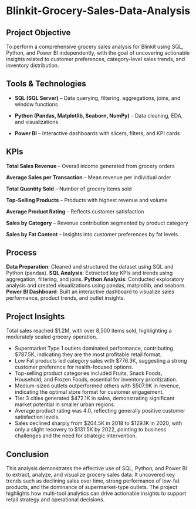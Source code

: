 # Blinkit-Grocery-Sales-Data-Analysis
## Project Objective
To perform a comprehensive grocery sales analysis for Blinkit using SQL, Python, and Power BI independently, with the goal of uncovering actionable insights related to customer preferences, category-level sales trends, and inventory distribution.
## Tools & Technologies

- **SQL (SQL Server)** – Data querying, filtering, aggregations, joins, and window functions
  
- **Python (Pandas, Matplotlib, Seaborn, NumPy)** – Data cleaning, EDA, and visualizations
    
- **Power BI** – Interactive dashboards with slicers, filters, and KPI cards
  
## KPIs

**Total Sales Revenue** – Overall income generated from grocery orders

**Average Sales per Transaction** – Mean revenue per individual order

**Total Quantity Sold** – Number of grocery items sold

**Top-Selling Products** – Products with highest revenue and volume

**Average Product Rating** – Reflects customer satisfaction

**Sales by Category** – Revenue contribution segmented by product category

**Sales by Fat Content** – Insights into customer preferences by fat levels

## Process
**Data Preparation**: Cleaned and structured the dataset using SQL and Python (pandas).
**SQL Analysis**: Extracted key KPIs and trends using aggregation, filtering, and joins.
**Python Analysis**: Conducted exploratory analysis and created visualizations using pandas, matplotlib, and seaborn.
**Power BI Dashboard**: Built an interactive dashboard to visualize sales performance, product trends, and outlet insights.
## Project Insights
Total sales reached $1.2M, with over 8,500 items sold, highlighting a moderately scaled grocery operation.
- Supermarket Type 1 outlets dominated performance, contributing $787.5K, indicating they are the most profitable retail format.
- Low Fat products led category sales with $776.3K, suggesting a strong customer preference for health-focused options.
- Top-selling product categories included Fruits, Snack Foods, Household, and Frozen Foods, essential for inventory prioritization.
- Medium-sized outlets outperformed others with $507.9K in revenue, indicating the optimal store format for customer engagement.
- Tier 3 cities generated $472.1K in sales, demonstrating significant market potential in smaller urban regions.
- Average product rating was 4.0, reflecting generally positive customer satisfaction levels.
- Sales declined sharply from $204.5K in 2018 to $129.1K in 2020, with only a slight recovery to $131.5K by 2022, pointing to business challenges and the need for strategic intervention.
## Conclusion
 This analysis demonstrates the effective use of SQL, Python, and Power BI to extract, analyze, and visualize grocery sales data. It uncovered key trends such as declining sales over time, strong performance of low-fat products, and the dominance of supermarket-type outlets. The project highlights how multi-tool analytics can drive actionable insights to support retail strategy and operational decisions.








